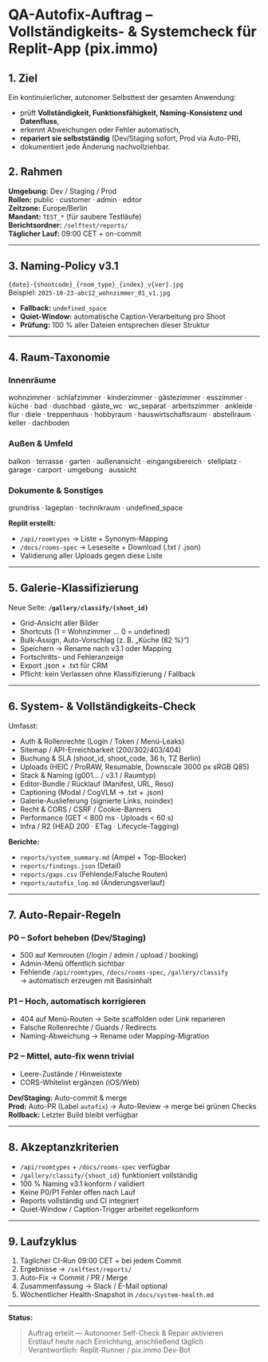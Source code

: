 # QA-Autofix-Auftrag – Vollständigkeits- & Systemcheck für Replit-App (pix.immo)

## 1. Ziel
Ein kontinuierlicher, autonomer Selbsttest der gesamten Anwendung:
- prüft **Vollständigkeit, Funktionsfähigkeit, Naming-Konsistenz und Datenfluss**,
- erkennt Abweichungen oder Fehler automatisch,
- **repariert sie selbstständig** (Dev/Staging sofort, Prod via Auto-PR),
- dokumentiert jede Änderung nachvollziehbar.

## 2. Rahmen
**Umgebung:** Dev / Staging / Prod  
**Rollen:** public · customer · admin · editor  
**Zeitzone:** Europe/Berlin  
**Mandant:** `TEST_*` (für saubere Testläufe)  
**Berichtsordner:** `/selftest/reports/`  
**Täglicher Lauf:** 09:00 CET + on-commit

---

## 3. Naming-Policy v3.1
`{date}-{shootcode}_{room_type}_{index}_v{ver}.jpg`  
Beispiel: `2025-10-23-abc12_wohnzimmer_01_v1.jpg`  
- **Fallback:** `undefined_space`  
- **Quiet-Window:** automatische Caption-Verarbeitung pro Shoot  
- **Prüfung:** 100 % aller Dateien entsprechen dieser Struktur

---

## 4. Raum-Taxonomie
### Innenräume
wohnzimmer · schlafzimmer · kinderzimmer · gästezimmer · esszimmer · küche · bad · duschbad · gäste_wc · wc_separat · arbeitszimmer · ankleide · flur · diele · treppenhaus · hobbyraum · hauswirtschaftsraum · abstellraum · keller · dachboden  
### Außen & Umfeld
balkon · terrasse · garten · außenansicht · eingangsbereich · stellplatz · garage · carport · umgebung · aussicht  
### Dokumente & Sonstiges
grundriss · lageplan · technikraum · undefined_space  

**Replit erstellt:**
- `/api/roomtypes` → Liste + Synonym-Mapping  
- `/docs/rooms-spec` → Leseseite + Download (.txt / .json)  
- Validierung aller Uploads gegen diese Liste

---

## 5. Galerie-Klassifizierung
Neue Seite: **`/gallery/classify/{shoot_id}`**
- Grid-Ansicht aller Bilder  
- Shortcuts (1 = Wohnzimmer … 0 = undefined)  
- Bulk-Assign, Auto-Vorschlag (z. B. „Küche (82 %)“)  
- Speichern → Rename nach v3.1 oder Mapping  
- Fortschritts- und Fehleranzeige  
- Export .json + .txt für CRM  
- Pflicht: kein Verlassen ohne Klassifizierung / Fallback

---

## 6. System- & Vollständigkeits-Check
Umfasst:
- Auth & Rollenrechte (Login / Token / Menü-Leaks)
- Sitemap / API-Erreichbarkeit (200/302/403/404)
- Buchung & SLA (shoot_id, shoot_code, 36 h, TZ Berlin)
- Uploads (HEIC / ProRAW, Resumable, Downscale 3000 px sRGB Q85)
- Stack & Naming (g001… / v3.1 / Raumtyp)
- Editor-Bundle / Rücklauf (Manifest, URL, Reso)
- Captioning (Modal / CogVLM → .txt + .json)
- Galerie-Auslieferung (signierte Links, noindex)
- Recht & CORS / CSRF / Cookie-Banners
- Performance (GET < 800 ms · Uploads < 60 s)
- Infra / R2 (HEAD 200 · ETag · Lifecycle-Tagging)

**Berichte:**  
- `reports/system_summary.md` (Ampel + Top-Blocker)  
- `reports/findings.json` (Detail)  
- `reports/gaps.csv` (Fehlende/Falsche Routen)  
- `reports/autofix_log.md` (Änderungsverlauf)

---

## 7. Auto-Repair-Regeln
### P0 – Sofort beheben (Dev/Staging)
- 500 auf Kernrouten (/login / admin / upload / booking)  
- Admin-Menü öffentlich sichtbar  
- Fehlende `/api/roomtypes`, `/docs/rooms-spec`, `/gallery/classify`  
→ automatisch erzeugen mit Basisinhalt  

### P1 – Hoch, automatisch korrigieren
- 404 auf Menü-Routen → Seite scaffolden oder Link reparieren  
- Falsche Rollenrechte / Guards / Redirects  
- Naming-Abweichung → Rename oder Mapping-Migration  

### P2 – Mittel, auto-fix wenn trivial
- Leere-Zustände / Hinweistexte  
- CORS-Whitelist ergänzen (iOS/Web)

**Dev/Staging:** Auto-commit & merge  
**Prod:** Auto-PR (Label `autofix`) → Auto-Review → merge bei grünen Checks  
**Rollback:** Letzter Build bleibt verfügbar

---

## 8. Akzeptanzkriterien
- `/api/roomtypes` + `/docs/rooms-spec` verfügbar  
- `/gallery/classify/{shoot_id}` funktioniert vollständig  
- 100 % Naming v3.1 konform / validiert  
- Keine P0/P1 Fehler offen nach Lauf  
- Reports vollständig und CI integriert  
- Quiet-Window / Caption-Trigger arbeitet regelkonform

---

## 9. Laufzyklus
1. Täglicher CI-Run 09:00 CET + bei jedem Commit  
2. Ergebnisse → `/selftest/reports/`  
3. Auto-Fix → Commit / PR / Merge  
4. Zusammenfassung → Slack / E-Mail optional  
5. Wöchentlicher Health-Snapshot in `/docs/system-health.md`

---

**Status:**  
> Auftrag erteilt — Autonomer Self-Check & Repair aktivieren  
> Erstlauf heute nach Einrichtung, anschließend täglich  
> Verantwortlich: Replit-Runner / pix.immo Dev-Bot
